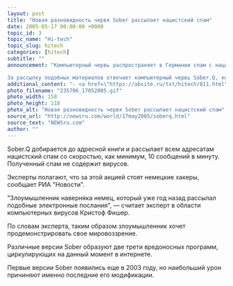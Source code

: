 ```yaml
---
layout: post
title: "Новая разновидность червя Sober рассылает нацистский спам"
date: 2005-05-17 00:00:00 +0000
topic_id: 3
topic_name: "Hi-tech"
topic_slug: hitech
categories: [hitech]
subtitle: ""
announcement: "Компьютерный червь распространяет в Германии спам с нацистским содержанием на немецком и английском языках.

За рассылку подобных материалов отвечает компьютерный червь Sober.Q, который проникает в компьютеры, уже зараженные его предшественником Sober.Р. Этот червь в массовом порядке заразил компьютеры в ФРГ с помощью посланий по электронной почте, в которых сообщалось о якобы выигранных билетах на чемпионат мира по футболу 2006 года."
additional_content: "- <a href=\"https://absite.ru/txt/hitech/811.html\">Компьютерный вирус дарит билеты на мундиаль</a>"
photo_filename: "235706_17052005.gif"
photo_width: 158
photo_height: 118
photo_alt: "Новая разновидность червя Sober рассылает нацистский спам"
source_url: "http://newsru.com/world/17may2005/soberq.html"
source_text: "NEWSru.com"
author: ""
---
```

Sober.Q добирается до адресной книги и рассылает всем адресатам нацистский спам со скоростью, как минимум, 10 сообщений в минуту. Полученный спам не содержит вирусов.

Эксперты полагают, что за этой акцией стоят немецкие хакеры, сообщает РИА "Новости".

"Злоумышленник наверняка немец, который уже год назад рассылал подобные электронные послания", &mdash; считает эксперт в области компьютерных вирусов Кристоф Фишер.

По словам эксперта, таким образом злоумышленник хочет продемонстрировать свое мировоззрение.

Различные версии Sober образуют две трети вредоносных программ, циркулирующих на данный момент в интернете.

Первые версии Sober появились еще в 2003 году, но наибольший урон причиняют именно последние его модификации.
